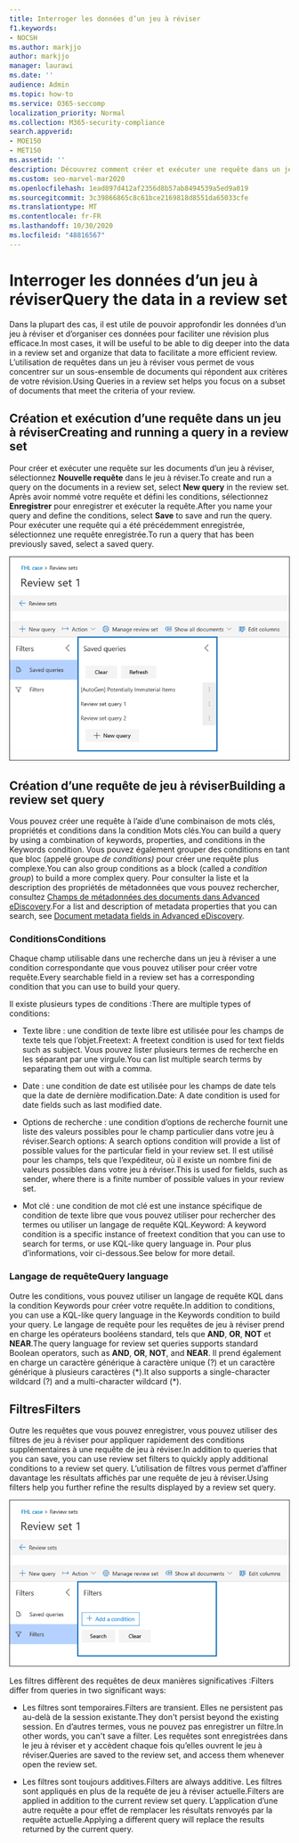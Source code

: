 ```yaml
---
title: Interroger les données d’un jeu à réviser
f1.keywords:
- NOCSH
ms.author: markjjo
author: markjjo
manager: laurawi
ms.date: ''
audience: Admin
ms.topic: how-to
ms.service: O365-seccomp
localization_priority: Normal
ms.collection: M365-security-compliance
search.appverid:
- MOE150
- MET150
ms.assetid: ''
description: Découvrez comment créer et exécuter une requête dans un jeu à réviser pour organiser les données pour une révision plus efficace dans un cas Advanced eDiscovery.
ms.custom: seo-marvel-mar2020
ms.openlocfilehash: 1ead897d412af2356d8b57ab8494539a5ed9a019
ms.sourcegitcommit: 3c39866865c8c61bce2169818d8551da65033cfe
ms.translationtype: MT
ms.contentlocale: fr-FR
ms.lasthandoff: 10/30/2020
ms.locfileid: "48816567"
---
```

# <a name="query-the-data-in-a-review-set"></a><span data-ttu-id="ebb2c-103">Interroger les données d’un jeu à réviser</span><span class="sxs-lookup"><span data-stu-id="ebb2c-103">Query the data in a review set</span></span>

<span data-ttu-id="ebb2c-104">Dans la plupart des cas, il est utile de pouvoir approfondir les données d’un jeu à réviser et d’organiser ces données pour faciliter une révision plus efficace.</span><span class="sxs-lookup"><span data-stu-id="ebb2c-104">In most cases, it will be useful to be able to dig deeper into the data in a review set and organize that data to facilitate a more efficient review.</span></span> <span data-ttu-id="ebb2c-105">L’utilisation de requêtes dans un jeu à réviser vous permet de vous concentrer sur un sous-ensemble de documents qui répondent aux critères de votre révision.</span><span class="sxs-lookup"><span data-stu-id="ebb2c-105">Using Queries in a review set helps you focus on a subset of documents that meet the criteria of your review.</span></span>

## <a name="creating-and-running-a-query-in-a-review-set"></a><span data-ttu-id="ebb2c-106">Création et exécution d’une requête dans un jeu à réviser</span><span class="sxs-lookup"><span data-stu-id="ebb2c-106">Creating and running a query in a review set</span></span>

<span data-ttu-id="ebb2c-107">Pour créer et exécuter une requête sur les documents d’un jeu à réviser, sélectionnez **Nouvelle requête** dans le jeu à réviser.</span><span class="sxs-lookup"><span data-stu-id="ebb2c-107">To create and run a query on the documents in a review set, select **New query** in the review set.</span></span> <span data-ttu-id="ebb2c-108">Après avoir nommé votre requête et défini les conditions, sélectionnez **Enregistrer** pour enregistrer et exécuter la requête.</span><span class="sxs-lookup"><span data-stu-id="ebb2c-108">After you name your query and define the conditions, select **Save** to save and run the query.</span></span> <span data-ttu-id="ebb2c-109">Pour exécuter une requête qui a été précédemment enregistrée, sélectionnez une requête enregistrée.</span><span class="sxs-lookup"><span data-stu-id="ebb2c-109">To run a query that has been previously saved, select a saved query.</span></span>

![Examiner les requêtes définies](../media/AeDReviewSetQueries.png)

## <a name="building-a-review-set-query"></a><span data-ttu-id="ebb2c-111">Création d’une requête de jeu à réviser</span><span class="sxs-lookup"><span data-stu-id="ebb2c-111">Building a review set query</span></span>

<span data-ttu-id="ebb2c-112">Vous pouvez créer une requête à l’aide d’une combinaison de mots clés, propriétés et conditions dans la condition Mots clés.</span><span class="sxs-lookup"><span data-stu-id="ebb2c-112">You can build a query by using a combination of keywords, properties, and conditions in the Keywords condition.</span></span> <span data-ttu-id="ebb2c-113">Vous pouvez également grouper des conditions en tant que bloc (appelé groupe *de conditions)* pour créer une requête plus complexe.</span><span class="sxs-lookup"><span data-stu-id="ebb2c-113">You can also group conditions as a block (called a *condition group*) to build a more complex query.</span></span> <span data-ttu-id="ebb2c-114">Pour consulter la liste et la description des propriétés de métadonnées que vous pouvez rechercher, consultez [Champs de métadonnées des documents dans Advanced eDiscovery](document-metadata-fields-in-Advanced-eDiscovery.md).</span><span class="sxs-lookup"><span data-stu-id="ebb2c-114">For a list and description of metadata properties that you can search, see [Document metadata fields in Advanced eDiscovery](document-metadata-fields-in-Advanced-eDiscovery.md).</span></span>

### <a name="conditions"></a><span data-ttu-id="ebb2c-115">Conditions</span><span class="sxs-lookup"><span data-stu-id="ebb2c-115">Conditions</span></span>

<span data-ttu-id="ebb2c-116">Chaque champ utilisable dans une recherche dans un jeu à réviser a une condition correspondante que vous pouvez utiliser pour créer votre requête.</span><span class="sxs-lookup"><span data-stu-id="ebb2c-116">Every searchable field in a review set has a corresponding condition that you can use to build your query.</span></span>

<span data-ttu-id="ebb2c-117">Il existe plusieurs types de conditions :</span><span class="sxs-lookup"><span data-stu-id="ebb2c-117">There are multiple types of conditions:</span></span>

- <span data-ttu-id="ebb2c-118">Texte libre : une condition de texte libre est utilisée pour les champs de texte tels que l’objet.</span><span class="sxs-lookup"><span data-stu-id="ebb2c-118">Freetext: A freetext condition is used for text fields such as subject.</span></span> <span data-ttu-id="ebb2c-119">Vous pouvez lister plusieurs termes de recherche en les séparant par une virgule.</span><span class="sxs-lookup"><span data-stu-id="ebb2c-119">You can list multiple search terms by separating them out with a comma.</span></span>

- <span data-ttu-id="ebb2c-120">Date : une condition de date est utilisée pour les champs de date tels que la date de dernière modification.</span><span class="sxs-lookup"><span data-stu-id="ebb2c-120">Date: A date condition is used for date fields such as last modified date.</span></span>

- <span data-ttu-id="ebb2c-121">Options de recherche : une condition d’options de recherche fournit une liste des valeurs possibles pour le champ particulier dans votre jeu à réviser.</span><span class="sxs-lookup"><span data-stu-id="ebb2c-121">Search options: A search options condition will provide a list of possible values for the particular field in your review set.</span></span> <span data-ttu-id="ebb2c-122">Il est utilisé pour les champs, tels que l’expéditeur, où il existe un nombre fini de valeurs possibles dans votre jeu à réviser.</span><span class="sxs-lookup"><span data-stu-id="ebb2c-122">This is used for fields, such as sender, where there is a finite number of possible values in your review set.</span></span>

- <span data-ttu-id="ebb2c-123">Mot clé : une condition de mot clé est une instance spécifique de condition de texte libre que vous pouvez utiliser pour rechercher des termes ou utiliser un langage de requête KQL.</span><span class="sxs-lookup"><span data-stu-id="ebb2c-123">Keyword: A keyword condition is a specific instance of freetext condition that you can use to search for terms, or use KQL-like query language in.</span></span> <span data-ttu-id="ebb2c-124">Pour plus d’informations, voir ci-dessous.</span><span class="sxs-lookup"><span data-stu-id="ebb2c-124">See below for more detail.</span></span>

### <a name="query-language"></a><span data-ttu-id="ebb2c-125">Langage de requête</span><span class="sxs-lookup"><span data-stu-id="ebb2c-125">Query language</span></span>

<span data-ttu-id="ebb2c-126">Outre les conditions, vous pouvez utiliser un langage de requête KQL dans la condition Keywords pour créer votre requête.</span><span class="sxs-lookup"><span data-stu-id="ebb2c-126">In addition to conditions, you can use a KQL-like query language in the Keywords condition to build your query.</span></span> <span data-ttu-id="ebb2c-127">Le langage de requête pour les requêtes de jeu à réviser prend en charge les opérateurs booléens standard, tels que **AND**, **OR**, **NOT** et **NEAR**.</span><span class="sxs-lookup"><span data-stu-id="ebb2c-127">The query language for review set queries supports standard Boolean operators, such as **AND**, **OR**, **NOT**, and **NEAR**.</span></span> <span data-ttu-id="ebb2c-128">Il prend également en charge un caractère générique à caractère unique (?) et un caractère générique à plusieurs caractères (\*).</span><span class="sxs-lookup"><span data-stu-id="ebb2c-128">It also supports a single-character wildcard (?) and a multi-character wildcard (\*).</span></span>

## <a name="filters"></a><span data-ttu-id="ebb2c-129">Filtres</span><span class="sxs-lookup"><span data-stu-id="ebb2c-129">Filters</span></span>

<span data-ttu-id="ebb2c-130">Outre les requêtes que vous pouvez enregistrer, vous pouvez utiliser des filtres de jeu à réviser pour appliquer rapidement des conditions supplémentaires à une requête de jeu à réviser.</span><span class="sxs-lookup"><span data-stu-id="ebb2c-130">In addition to queries that you can save, you can use review set filters to quickly apply additional conditions to a review set query.</span></span> <span data-ttu-id="ebb2c-131">L’utilisation de filtres vous permet d’affiner davantage les résultats affichés par une requête de jeu à réviser.</span><span class="sxs-lookup"><span data-stu-id="ebb2c-131">Using filters help you further refine the results displayed by a review set query.</span></span>

![Passer en revue les filtres](../media/AeDReviewSetFilters.png)

<span data-ttu-id="ebb2c-133">Les filtres diffèrent des requêtes de deux manières significatives :</span><span class="sxs-lookup"><span data-stu-id="ebb2c-133">Filters differ from queries in two significant ways:</span></span>

- <span data-ttu-id="ebb2c-134">Les filtres sont temporaires.</span><span class="sxs-lookup"><span data-stu-id="ebb2c-134">Filters are transient.</span></span> <span data-ttu-id="ebb2c-135">Elles ne persistent pas au-delà de la session existante.</span><span class="sxs-lookup"><span data-stu-id="ebb2c-135">They don't persist beyond the existing session.</span></span> <span data-ttu-id="ebb2c-136">En d’autres termes, vous ne pouvez pas enregistrer un filtre.</span><span class="sxs-lookup"><span data-stu-id="ebb2c-136">In other words, you can't save a filter.</span></span> <span data-ttu-id="ebb2c-137">Les requêtes sont enregistrées dans le jeu à réviser et y accèdent chaque fois qu’elles ouvrent le jeu à réviser.</span><span class="sxs-lookup"><span data-stu-id="ebb2c-137">Queries are saved to the review set, and access them whenever open the review set.</span></span>

- <span data-ttu-id="ebb2c-138">Les filtres sont toujours additives.</span><span class="sxs-lookup"><span data-stu-id="ebb2c-138">Filters are always additive.</span></span> <span data-ttu-id="ebb2c-139">Les filtres sont appliqués en plus de la requête de jeu à réviser actuelle.</span><span class="sxs-lookup"><span data-stu-id="ebb2c-139">Filters are applied in addition to the current review set query.</span></span> <span data-ttu-id="ebb2c-140">L’application d’une autre requête a pour effet de remplacer les résultats renvoyés par la requête actuelle.</span><span class="sxs-lookup"><span data-stu-id="ebb2c-140">Applying a different query will replace the results returned by the current query.</span></span>
